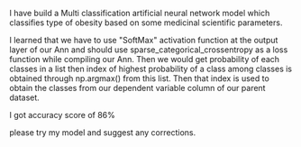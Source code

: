 I have build a Multi classification artificial neural network model which classifies type of obesity based on some medicinal scientific parameters.

I learned that we have to use "SoftMax" activation function at the output layer of our Ann and should use sparse_categorical_crossentropy as a loss function while compiling our Ann. Then we would get probability of each classes in a list then index of  highest probability of a class among classes  is obtained through np.argmax() from this list. Then that index is used to obtain the classes from our dependent variable column of our parent dataset.

I got accuracy score of 86%

please try my model and suggest any corrections.
